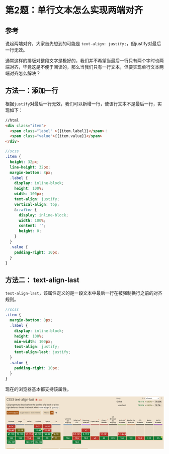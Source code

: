 # 第2题：单行文本怎么实现两端对齐

## 参考

说起两端对齐，大家首先想到的可能是 `text-align: justify;`，但justify对最后一行无效。

通常这样的排版对整段文字是极好的，我们并不希望当最后一行只有两个字时也两端对齐，毕竟这是不便于阅读的，那么当我们只有一行文本，但要实现单行文本两端对齐怎么解决？

## 方法一：添加一行

根据`justify`对最后一行无效，我们可以新增一行，使该行文本不是最后一行，实现如下：

```html
//html
<div class="item">
  <span class="label" >{{item.label}}</span>：
  <span class="value">{{item.value}}</span>
</div>
```

```scss
//scss
.item {
  height: 32px;
  line-height: 32px;
  margin-bottom: 8px;
  .label {
    display: inline-block;
    height: 100%;
    width: 100px;
    text-align: justify;
    vertical-align: top;
    &::after {
      display: inline-block;
      width: 100%;
      content: '';
      height: 0;
    }
  }
  .value {
    padding-right: 10px;
  }
}
```

## 方法二： text-align-last

`text-align-last`，该属性定义的是一段文本中最后一行在被强制换行之前的对齐规则。

```scss
//scss
.item {
  margin-bottom: 8px;
  .label {
    display: inline-block;
    height: 100%;
    min-width: 100px;
    text-align: justify;
    text-align-last: justify;
  }
  .value {
    padding-right: 10px;
  }
}
```

现在的浏览器基本都支持该属性。

<!-- <img :src="$withBase('/assets/css/cssInterview/f6ca20716ef8aa30.png')" alt="demo" /> -->

![demo](/assets/css/cssInterview/f6ca20716ef8aa30.png)